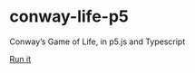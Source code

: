 # conway-life-p5
Conway’s Game of Life, in p5.js and Typescript

[Run it](https://davebsoft.com/software/conway-life/)
